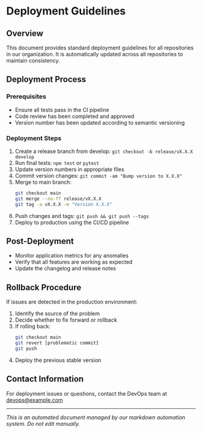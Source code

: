 # Deployment Guidelines

## Overview
This document provides standard deployment guidelines for all repositories in our organization. It is automatically updated across all repositories to maintain consistency.

## Deployment Process

### Prerequisites
- Ensure all tests pass in the CI pipeline
- Code review has been completed and approved
- Version number has been updated according to semantic versioning

### Deployment Steps
1. Create a release branch from develop: `git checkout -b release/vX.X.X develop`
2. Run final tests: `npm test` or `pytest`
3. Update version numbers in appropriate files
4. Commit version changes: `git commit -am "Bump version to X.X.X"`
5. Merge to main branch:
   ```bash
   git checkout main
   git merge --no-ff release/vX.X.X
   git tag -a vX.X.X -m "Version X.X.X"
   ```
6. Push changes and tags: `git push && git push --tags`
7. Deploy to production using the CI/CD pipeline

## Post-Deployment
- Monitor application metrics for any anomalies
- Verify that all features are working as expected
- Update the changelog and release notes

## Rollback Procedure
If issues are detected in the production environment:

1. Identify the source of the problem
2. Decide whether to fix forward or rollback
3. If rolling back:
   ```bash
   git checkout main
   git revert [problematic commit]
   git push
   ```
4. Deploy the previous stable version

## Contact Information
For deployment issues or questions, contact the DevOps team at devops@example.com

---

*This is an automated document managed by our markdown automation system. Do not edit manually.*
